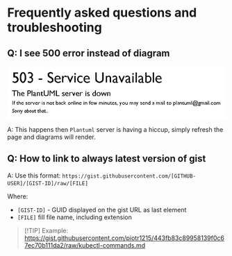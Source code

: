 # Frequently asked questions and troubleshooting <!-- {docsify-ignore-all} -->

## Q: I see 500 error instead of diagram

![Plantuml 503](_media/plantuml-503.png)

A: This happens then `Plantuml` server is having a hiccup, simply refresh the page and diagrams will render.

## Q: How to link to always latest version of gist

A: Use this format: `https://gist.githubusercontent.com/[GITHUB-USER]/[GIST-ID]/raw/[FILE]`

Where:

- ``[GIST-ID]`` - GUID displayed on the gist URL as last element
- ``[FILE]`` fill file name, including extension

> [!TIP] Example: https://gist.githubusercontent.com/piotr1215/443fb83c89958139f0c67ec70b111da2/raw/kubectl-commands.md